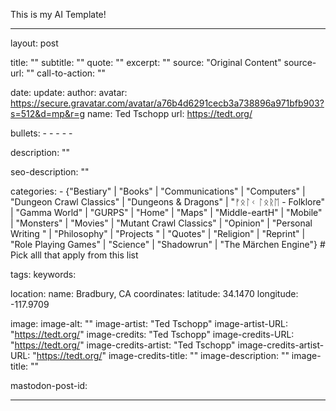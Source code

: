 
This is my AI Template!


---
layout: post

title: ""
subtitle: ""
quote: ""
excerpt: ""
source: "Original Content"
source-url: ""
call-to-action: ""

date: 
update:
author:
    avatar: https://secure.gravatar.com/avatar/a76b4d6291cecb3a738896a971bfb903?s=512&d=mp&r=g
    name: Ted Tschopp
    url: https://tedt.org/

bullets:
    - 
    - 
    - 
    - 
    - 

description: ""

seo-description: ""

categories: 
    - {"Bestiary" | "Books" | "Communications" | "Computers" | "Dungeon Crawl Classics" | "Dungeons & Dragons" | "ᚠᛟᛚᚲ ᛚᛟᚱᛖ - Folklore" | "Gamma World" | "GURPS" | "Home" | "Maps" | "Middle-eartH" | "Mobile" | "Monsters" | "Movies" | "Mutant Crawl Classics" | "Opinion" | "Personal Writing " | "Philosophy" | "Projects " | "Quotes" | "Religion" | "Reprint" | "Role Playing Games" | "Science" | "Shadowrun" | "The Märchen Engine"} # Pick alll that apply from this list 

tags: 
keywords: 

location:
    name: Bradbury, CA
coordinates:
    latitude: 34.1470
    longitude: -117.9709

image: 
image-alt: ""
image-artist: "Ted Tschopp"
image-artist-URL: "https://tedt.org/"
image-credits: "Ted Tschopp"
image-credits-URL: "https://tedt.org/"
image-credits-artist: "Ted Tschopp"
image-credits-artist-URL: "https://tedt.org/"
image-credits-title: ""
image-description: ""
image-title: ""

mastodon-post-id: 

---